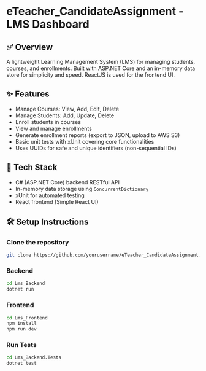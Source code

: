 # eTeacher_CandidateAssignment - LMS Dashboard

## ✅ Overview

A lightweight Learning Management System (LMS) for managing students, courses, and enrollments. Built with ASP.NET Core and an in-memory data store for simplicity and speed. ReactJS is used for the frontend UI.

## ✨ Features

- Manage Courses: View, Add, Edit, Delete  
- Manage Students: Add, Update, Delete  
- Enroll students in courses  
- View and manage enrollments  
- Generate enrollment reports (export to JSON, upload to AWS S3)  
- Basic unit tests with xUnit covering core functionalities  
- Uses UUIDs for safe and unique identifiers (non-sequential IDs)  

## 🧰 Tech Stack

- C# (ASP.NET Core) backend RESTful API  
- In-memory data storage using `ConcurrentDictionary`  
- xUnit for automated testing  
- React frontend (Simple React UI)  

## 🛠 Setup Instructions

### Clone the repository

```bash
git clone https://github.com/yourusername/eTeacher_CandidateAssignment.git
````

### Backend

```bash
cd Lms_Backend
dotnet run
```

### Frontend

```bash
cd Lms_Frontend
npm install
npm run dev
```

### Run Tests

```bash
cd Lms_Backend.Tests
dotnet test
```
